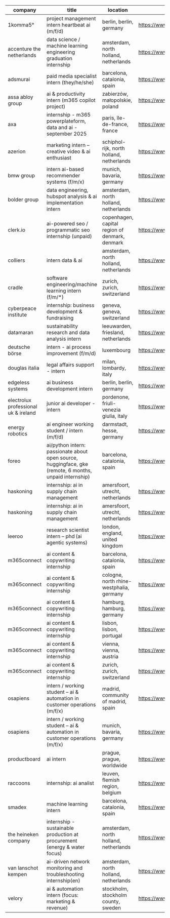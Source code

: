 |company|title|location|link|
|---|---|---|---|
|1komma5°|project management intern heartbeat ai (m/f/d)|berlin, berlin, germany|https://www.linkedin.com/jobs/view/4268236180|
|accenture the netherlands|data science / machine learning engineering graduation internship|amsterdam, north holland, netherlands|https://www.linkedin.com/jobs/view/4260603391|
|adsmurai|paid media specialist intern (they/he/she)|barcelona, catalonia, spain|https://www.linkedin.com/jobs/view/4262110641|
|assa abloy group|ai & productivity intern (m365 copilot project)|zabierzów, małopolskie, poland|https://www.linkedin.com/jobs/view/4268212521|
|axa|internship - m365 powerplateform, data and ai - september 2025|paris, île-de-france, france|https://www.linkedin.com/jobs/view/4253170014|
|azerion|marketing intern – creative video & ai enthusiast|schiphol-rijk, north holland, netherlands|https://www.linkedin.com/jobs/view/4266577392|
|bmw group|intern ai-based recommender systems (f/m/x)|munich, bavaria, germany|https://www.linkedin.com/jobs/view/4264451343|
|bolder group|data engineering, hubspot analysis & ai implementation intern|amsterdam, north holland, netherlands|https://www.linkedin.com/jobs/view/4266389709|
|clerk.io|ai-powered seo / programmatic seo internship (unpaid)|copenhagen, capital region of denmark, denmark|https://www.linkedin.com/jobs/view/4251758058|
|colliers|intern data & ai|amsterdam, north holland, netherlands|https://www.linkedin.com/jobs/view/4265320649|
|cradle|software engineering/machine learning intern (f/m/*)|zurich, zurich, switzerland|https://www.linkedin.com/jobs/view/4243585036|
|cyberpeace institute|internship: business development & fundraising|geneva, geneva, switzerland|https://www.linkedin.com/jobs/view/4092579953|
|datamaran|sustainability research and data analysis intern|leeuwarden, friesland, netherlands|https://www.linkedin.com/jobs/view/4257154908|
|deutsche börse|intern - ai process improvement (f/m/d)|luxembourg|https://www.linkedin.com/jobs/view/4235447828|
|douglas italia|legal affairs support - intern|milan, lombardy, italy|https://www.linkedin.com/jobs/view/4261146663|
|edgeless systems|ai business development intern|berlin, berlin, germany|https://www.linkedin.com/jobs/view/4257891208|
|electrolux professional uk & ireland|junior ai developer - intern|pordenone, friuli-venezia giulia, italy|https://www.linkedin.com/jobs/view/4256474974|
|energy robotics|ai engineer working student / intern (m/f/d)|darmstadt, hesse, germany|https://www.linkedin.com/jobs/view/4264427912|
|foreo|ai/python intern: passionate about open source, huggingface, gke (remote, 6 months, unpaid internship)|barcelona, catalonia, spain|https://www.linkedin.com/jobs/view/4251844326|
|haskoning|internship: ai in supply chain management|amersfoort, utrecht, netherlands|https://www.linkedin.com/jobs/view/4198338893|
|haskoning|internship: ai in supply chain management|amersfoort, utrecht, netherlands|https://www.linkedin.com/jobs/view/4198342379|
|leeroo|research scientist intern – phd (ai agentic systems)|london, england, united kingdom|https://www.linkedin.com/jobs/view/4270923748|
|m365connect|ai content & copywriting internship|barcelona, catalonia, spain|https://www.linkedin.com/jobs/view/4256726072|
|m365connect|ai content & copywriting internship|cologne, north rhine-westphalia, germany|https://www.linkedin.com/jobs/view/4256719931|
|m365connect|ai content & copywriting internship|hamburg, hamburg, germany|https://www.linkedin.com/jobs/view/4256720963|
|m365connect|ai content & copywriting internship|lisbon, lisbon, portugal|https://www.linkedin.com/jobs/view/4256720966|
|m365connect|ai content & copywriting internship|vienna, vienna, austria|https://www.linkedin.com/jobs/view/4256720971|
|m365connect|ai content & copywriting internship|zurich, zurich, switzerland|https://www.linkedin.com/jobs/view/4256721939|
|osapiens|intern / working student – ai & automation in customer operations (m/f/x)|madrid, community of madrid, spain|https://www.linkedin.com/jobs/view/4268578040|
|osapiens|intern / working student – ai & automation in customer operations (m/f/x)|munich, bavaria, germany|https://www.linkedin.com/jobs/view/4268572744|
|productboard|ai intern|prague, prague, worldwide|https://www.linkedin.com/jobs/view/4260604157|
|raccoons|internship: ai analist|leuven, flemish region, belgium|https://www.linkedin.com/jobs/view/4264442874|
|smadex|machine learning intern|barcelona, catalonia, spain|https://www.linkedin.com/jobs/view/4261139588|
|the heineken company|internship - sustainable production at procurement (energy & water focus)|amsterdam, north holland, netherlands|https://www.linkedin.com/jobs/view/4268653838|
|van lanschot kempen|ai-driven network monitoring and troubleshooting internship(en)|amsterdam, north holland, netherlands|https://www.linkedin.com/jobs/view/4271681196|
|velory|ai & automation intern (focus: marketing & revenue)|stockholm, stockholm county, sweden|https://www.linkedin.com/jobs/view/4259910879|
